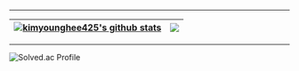 </div>
 
<hr>

<div>

| <a href="https://github.com/kimyounghee425/github-readme-stats"><img align="center" src="https://github-readme-stats.vercel.app/api?username=kimyounghee425&count_private=true&theme=tokyonight&show_icons=true&include_all_commits=true&hide_border=true" alt="kimyounghee425's github stats" /></a> | <a href="https://github.com/kimyounghee425/github-readme-stats"><img align="center" src="https://github-readme-stats.vercel.app/api/top-langs/?username=kimyounghee425&theme=tokyonight&show_icons=true&exclude_repo=Deepfakes-detection" /></a> |
| ------------- | ------------- |

<hr>

</div>
  <img src="http://mazassumnida.wtf/api/v2/generate_badge?boj=doctorsean" alt="Solved.ac Profile" />


